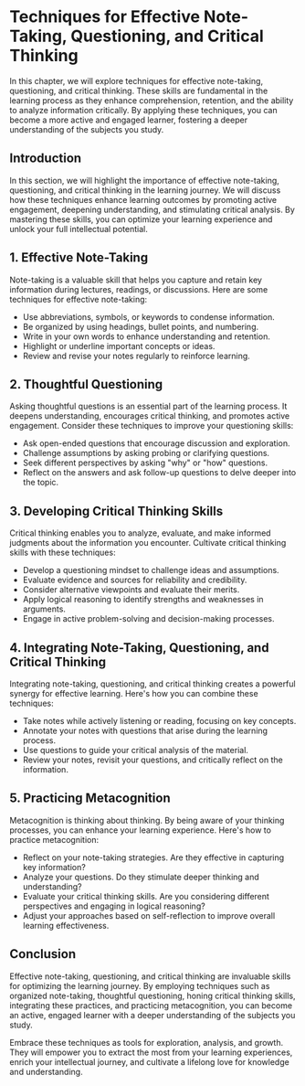 Techniques for Effective Note-Taking, Questioning, and Critical Thinking
=================================================================================

In this chapter, we will explore techniques for effective note-taking, questioning, and critical thinking. These skills are fundamental in the learning process as they enhance comprehension, retention, and the ability to analyze information critically. By applying these techniques, you can become a more active and engaged learner, fostering a deeper understanding of the subjects you study.

**Introduction**
----------------

In this section, we will highlight the importance of effective note-taking, questioning, and critical thinking in the learning journey. We will discuss how these techniques enhance learning outcomes by promoting active engagement, deepening understanding, and stimulating critical analysis. By mastering these skills, you can optimize your learning experience and unlock your full intellectual potential.

**1. Effective Note-Taking**
----------------------------

Note-taking is a valuable skill that helps you capture and retain key information during lectures, readings, or discussions. Here are some techniques for effective note-taking:

* Use abbreviations, symbols, or keywords to condense information.
* Be organized by using headings, bullet points, and numbering.
* Write in your own words to enhance understanding and retention.
* Highlight or underline important concepts or ideas.
* Review and revise your notes regularly to reinforce learning.

**2. Thoughtful Questioning**
-----------------------------

Asking thoughtful questions is an essential part of the learning process. It deepens understanding, encourages critical thinking, and promotes active engagement. Consider these techniques to improve your questioning skills:

* Ask open-ended questions that encourage discussion and exploration.
* Challenge assumptions by asking probing or clarifying questions.
* Seek different perspectives by asking "why" or "how" questions.
* Reflect on the answers and ask follow-up questions to delve deeper into the topic.

**3. Developing Critical Thinking Skills**
------------------------------------------

Critical thinking enables you to analyze, evaluate, and make informed judgments about the information you encounter. Cultivate critical thinking skills with these techniques:

* Develop a questioning mindset to challenge ideas and assumptions.
* Evaluate evidence and sources for reliability and credibility.
* Consider alternative viewpoints and evaluate their merits.
* Apply logical reasoning to identify strengths and weaknesses in arguments.
* Engage in active problem-solving and decision-making processes.

**4. Integrating Note-Taking, Questioning, and Critical Thinking**
------------------------------------------------------------------

Integrating note-taking, questioning, and critical thinking creates a powerful synergy for effective learning. Here's how you can combine these techniques:

* Take notes while actively listening or reading, focusing on key concepts.
* Annotate your notes with questions that arise during the learning process.
* Use questions to guide your critical analysis of the material.
* Review your notes, revisit your questions, and critically reflect on the information.

**5. Practicing Metacognition**
-------------------------------

Metacognition is thinking about thinking. By being aware of your thinking processes, you can enhance your learning experience. Here's how to practice metacognition:

* Reflect on your note-taking strategies. Are they effective in capturing key information?
* Analyze your questions. Do they stimulate deeper thinking and understanding?
* Evaluate your critical thinking skills. Are you considering different perspectives and engaging in logical reasoning?
* Adjust your approaches based on self-reflection to improve overall learning effectiveness.

**Conclusion**
--------------

Effective note-taking, questioning, and critical thinking are invaluable skills for optimizing the learning journey. By employing techniques such as organized note-taking, thoughtful questioning, honing critical thinking skills, integrating these practices, and practicing metacognition, you can become an active, engaged learner with a deeper understanding of the subjects you study.

Embrace these techniques as tools for exploration, analysis, and growth. They will empower you to extract the most from your learning experiences, enrich your intellectual journey, and cultivate a lifelong love for knowledge and understanding.

